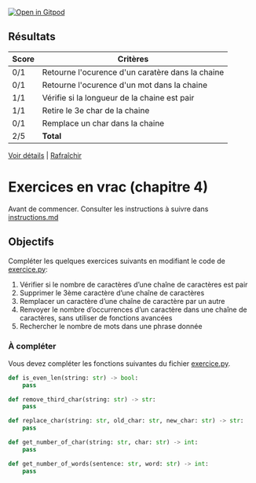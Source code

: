 [![Open in Gitpod](https://gitpod.io/button/open-in-gitpod.svg)](https://gitpod-redirect-0.herokuapp.com/)


## Résultats
Score | Critères
--- | ---
0/1 | Retourne l'ocurence d'un caratère dans la chaine
0/1 | Retourne l'ocurence d'un mot dans la chaine
1/1 | Vérifie si la longueur de la chaine est pair
1/1 | Retire le 3e char de la chaine
0/1 | Remplace un char dans la chaine
2/5 | **Total**

[Voir détails](./logs/tests_results.txt) | [Rafraîchir](../../)
# Exercices en vrac (chapitre 4)

Avant de commencer. Consulter les instructions à suivre dans [instructions.md](instructions.md)

## Objectifs

Compléter les quelques exercices suivants en modifiant le code de [exercice.py](exercice.py):

1. Vérifier si le nombre de caractères d’une chaîne de caractères est pair
2. Supprimer le 3ème caractère d’une chaîne de caractères
3. Remplacer un caractère d’une chaîne de caractère par un autre
4. Renvoyer le nombre d’occurrences d’un caractère dans une chaîne de caractères, sans utiliser de fonctions avancées
5. Rechercher le nombre de mots dans une phrase donnée

### À compléter
Vous devez compléter les fonctions suivantes du fichier [exercice.py](exercice.py).

```python
def is_even_len(string: str) -> bool:
    pass

def remove_third_char(string: str) -> str:
    pass

def replace_char(string: str, old_char: str, new_char: str) -> str:
    pass

def get_number_of_char(string: str, char: str) -> int:
    pass

def get_number_of_words(sentence: str, word: str) -> int:
    pass
```

